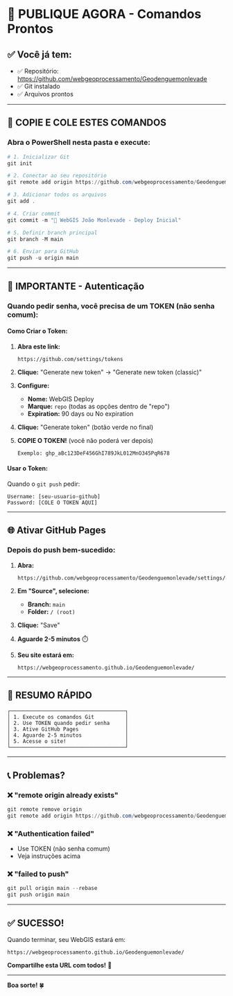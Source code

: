 # 🚀 PUBLIQUE AGORA - Comandos Prontos

## ✅ Você já tem:
- ✅ Repositório: https://github.com/webgeoprocessamento/Geodenguemonlevade
- ✅ Git instalado
- ✅ Arquivos prontos

---

## 📝 COPIE E COLE ESTES COMANDOS

### Abra o PowerShell nesta pasta e execute:

```powershell
# 1. Inicializar Git
git init

# 2. Conectar ao seu repositório
git remote add origin https://github.com/webgeoprocessamento/Geodenguemonlevade.git

# 3. Adicionar todos os arquivos
git add .

# 4. Criar commit
git commit -m "🚀 WebGIS João Monlevade - Deploy Inicial"

# 5. Definir branch principal
git branch -M main

# 6. Enviar para GitHub
git push -u origin main
```

---

## 🔐 IMPORTANTE - Autenticação

### Quando pedir senha, você precisa de um TOKEN (não senha comum):

#### Como Criar o Token:

1. **Abra este link:**
   ```
   https://github.com/settings/tokens
   ```

2. **Clique:** "Generate new token" → "Generate new token (classic)"

3. **Configure:**
   - **Nome:** WebGIS Deploy
   - **Marque:** `repo` (todas as opções dentro de "repo")
   - **Expiration:** 90 days ou No expiration

4. **Clique:** "Generate token" (botão verde no final)

5. **COPIE O TOKEN!** (você não poderá ver depois)
   ```
   Exemplo: ghp_aBc123DeF456GhI789JkL012MnO345PqR678
   ```

#### Usar o Token:

Quando o `git push` pedir:
```
Username: [seu-usuario-github]
Password: [COLE O TOKEN AQUI]
```

---

## 🌐 Ativar GitHub Pages

### Depois do push bem-sucedido:

1. **Abra:**
   ```
   https://github.com/webgeoprocessamento/Geodenguemonlevade/settings/pages
   ```

2. **Em "Source", selecione:**
   - **Branch:** `main`
   - **Folder:** `/ (root)`

3. **Clique:** "Save"

4. **Aguarde 2-5 minutos** ⏱️

5. **Seu site estará em:**
   ```
   https://webgeoprocessamento.github.io/Geodenguemonlevade/
   ```

---

## 🎯 RESUMO RÁPIDO

```
┌─────────────────────────────────────┐
│ 1. Execute os comandos Git          │
│ 2. Use TOKEN quando pedir senha     │
│ 3. Ative GitHub Pages               │
│ 4. Aguarde 2-5 minutos              │
│ 5. Acesse o site!                   │
└─────────────────────────────────────┘
```

---

## 📞 Problemas?

### ❌ "remote origin already exists"
```powershell
git remote remove origin
git remote add origin https://github.com/webgeoprocessamento/Geodenguemonlevade.git
```

### ❌ "Authentication failed"
- Use TOKEN (não senha comum)
- Veja instruções acima

### ❌ "failed to push"
```powershell
git pull origin main --rebase
git push origin main
```

---

## ✅ SUCESSO!

Quando terminar, seu WebGIS estará em:

```
https://webgeoprocessamento.github.io/Geodenguemonlevade/
```

**Compartilhe esta URL com todos!** 🎉

---

**Boa sorte!** 🍀

